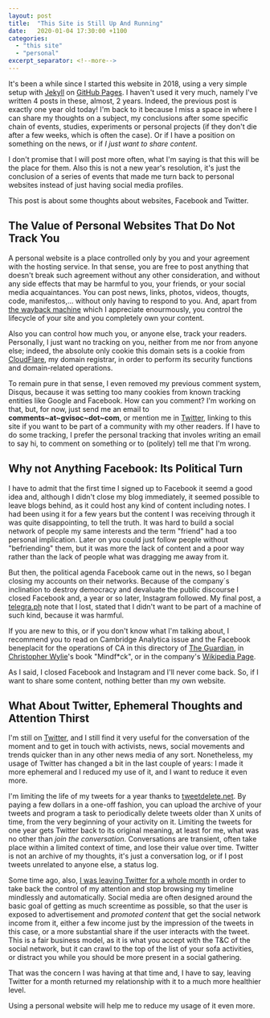 ```yaml
---
layout: post
title:  "This Site is Still Up And Running"
date:   2020-01-04 17:30:00 +1100
categories:
  - "this site"
  - "personal"
excerpt_separator: <!--more-->
---
```

It's been a while since I started this website in 2018, using a very simple setup with [Jekyll](https://jekyllrb.com/) on [GitHub Pages](https://pages.github.com/). I haven't used it very much, namely I've written 4 posts in these, almost, 2 years. Indeed, the previous post is exactly one year old today! I'm back to it because I miss a space in where I can share my thoughts on a subject, my conclusions after some specific chain of events, studies, experiments or personal projects (if they don't die after a few weeks, which is often the case). Or if I have a position on something on the news, or if *I just want to share content*. 

I don't promise that I will post more often, what I'm saying is that this will be the place for them. Also this is not a new year's resolution, it's just the conclusion of a series of events that made me turn back to personal websites instead of just having social media profiles. 

This post is about some thoughts about websites, Facebook and Twitter.
<!--more-->

## The Value of Personal Websites That Do Not Track You
A personal website is a place controlled only by you and your agreement with the hosting service. In that sense, you are free to post anything that doesn't break such agreement without any other consideration, and without any side effects that may be harmful to you, your friends, or your social media acquaintances. You can post news, links, photos, videos, thougts, code, manifestos,... without only having to respond to you. And, apart from [the wayback machine](https://archive.org/web/web.php) which I appreciate enourmously, you control the lifecycle of your site and you completely own your content. 

Also you can control how much you, or anyone else, track your readers. Personally, I just want no tracking on you, neither from me nor from anyone else; indeed, the absolute only cookie this domain sets is a cookie from [CloudFlare](https://www.cloudflare.com/en-au/), my domain registrar, in order to perform its security functions and domain-related operations. 

To remain pure in that sense, I even removed my previous comment system, Disqus, because it was setting too many cookies from known tracking entities like Google and Facebook. How can you comment? I'm working on that, but, for now, just send me an email to **comments~at~gvisoc~dot~com**, or mention me in [Twitter](https://twitter.com/gvisoc), linking to this site if you want to be part of a  community with my other readers. If I have to do some tracking, I prefer the personal tracking that involes writing an email to say hi, to comment on something or to (politely) tell me that I'm wrong.

## Why not Anything Facebook: Its Political Turn
I have to admit that the first time I signed up to Facebook it seemd a good idea and, although I didn't close my blog immediately, it seemed possible to leave blogs behind, as it could host any kind of content including notes. I had been using it for a few years but the content I was receiving through it was quite disappointing, to tell the truth. It was hard to build a social network of people my same interests and the term "friend" had a too personal implication. Later on you could just follow people without "befriending" them, but it was more the lack of content and a poor way rather than the lack of people what was dragging me away from it.

But then, the political agenda Facebook came out in the news, so I began closing my accounts on their networks. Because of the company´s inclination to destroy democracy and devaluate the public discourse I closed Facebook and, a year or so later, Instagram followed. My final post, a [telegra.ph](https://telegra.ph/) note that I lost, stated that I didn't want to be part of a machine of such kind, because it was harmful. 

If you are new to this, or if you don't know what I'm talking about, I recommend you to read on Cambridge Analytica issue and the Facebook beneplacit for the operations of CA in this directory of [The Guardian](https://www.theguardian.com/news/series/cambridge-analytica-files), in [Christopher Wylie](https://en.wikipedia.org/wiki/Christopher_Wylie)'s book "Mindf*ck", or in the company's [Wikipedia Page](https://en.wikipedia.org/wiki/Cambridge_Analytica).

As I said, I closed Facebook and Instagram and I'll never come back. So, if I want to share some content, nothing better than my own website.

## What About Twitter, Ephemeral Thoughts and Attention Thirst
I'm still on [Twitter](https://twitter.com/gvisoc), and I still find it very useful for the conversation of the moment and to get in touch with activists, news, social movements and trends quicker than in any other news media of any sort. Nonetheless, my usage of Twitter has changed a bit in the last couple of years: I made it more ephemeral and I reduced my use of it, and I want to reduce it even more.

I'm limiting the life of my tweets for a year thanks to [tweetdelete.net](https://tweetdelete.net/). By paying a few dollars in a one-off fashion, you can upload the archive of your tweets and program a task to periodically delete tweets older than X units of time, from the very beginning of your activity on it. Limiting the tweets for one year gets Twitter back to its original meaning, at least for me, what was no other than *join the conversation*. Conversations are transient, often take place within a limited context of time, and lose their value over time. Twitter is not an archive of my thoughts, it's just a conversation log, or if I post tweets unrelated to anyone else, a status log.

Some time ago, also, [I was leaving Twitter for a whole month](https://gvisoc.com/personal/2019/01/03/I-left-Twitter-for-a-month.html) in order to take back the control of my attention and stop browsing my timeline mindlessly and automatically. Social media are often designed around the basic goal of getting as much screentime as possible, so that the user is exposed to advertisement and *promoted content* that get the social network income from it, either a few income just by the impression of the tweets in this case, or a more substantial share if the user interacts with the tweet. This is a fair business model, as it is what you accept with the T&C of the social network, but it can crawl to the top of the list of your sofa activities, or distract you while you should be more present in a social gathering.

That was the concern I was having at that time and, I have to say, leaving Twitter for a month returned my relationship with it to a much more healthier level.

Using a personal website will help me to reduce my usage of it even more.
